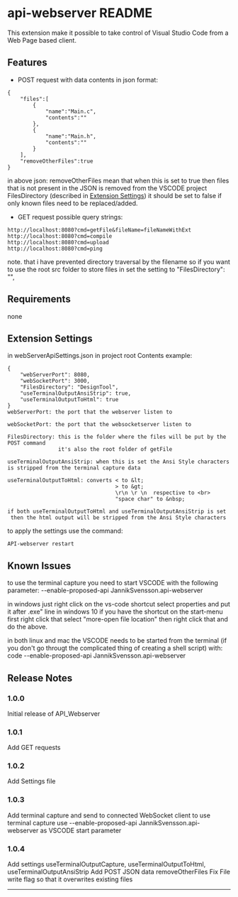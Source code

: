 # api-webserver README

This extension make it possible to take control of Visual Studio Code from a Web Page based client.


## Features

* POST request with data contents in json format:
```
{
    "files":[
        {
            "name":"Main.c",
            "contents":""
        },
        {
            "name":"Main.h",
            "contents":""
        }
    ],
    "removeOtherFiles":true
}
```
in above json:
removeOtherFiles mean that when this is set to true
 then files that is not present in the JSON is removed 
 from the VSCODE project FilesDirectory (described in [Extension Settings](#extension-settings))
 it should be set to false if only known files need to be replaced/added.

* GET request
possible query strings:
```
http://localhost:8080?cmd=getFile&fileName=fileNameWithExt
http://localhost:8080?cmd=compile
http://localhost:8080?cmd=upload
http://localhost:8080?cmd=ping
```
note. that i have prevented directory traversal by the filename
so if you want to use the root src folder to store files in
set the setting to "FilesDirectory": "",

## Requirements
none
## Extension Settings
in webServerApiSettings.json in project root
Contents example:
```
{
    "webServerPort": 8080,
    "webSocketPort": 3000,
    "FilesDirectory": "DesignTool",
    "useTerminalOutputAnsiStrip": true,
    "useTerminalOutputToHtml": true
}
webServerPort: the port that the webserver listen to

webSocketPort: the port that the websocketserver listen to

FilesDirectory: this is the folder where the files will be put by the POST command
                it's also the root folder of getFile

useTerminalOutputAnsiStrip: when this is set the Ansi Style characters is stripped from the terminal capture data

useTerminalOutputToHtml: converts < to &lt;
                                  > to &gt;
                                  \r\n \r \n  respective to <br>
                                  "space char" to &nbsp;

if both useTerminalOutputToHtml and useTerminalOutputAnsiStrip is set
 then the html output will be stripped from the Ansi Style characters
```		         

to apply the settings use the command:
```
API-webserver restart
```
## Known Issues
to use the terminal capture
you need to start VSCODE with the following parameter:
--enable-proposed-api JannikSvensson.api-webserver

in windows just right click on the vs-code shortcut select properties and put it after .exe" line
in windows 10 if you have the shortcut on the start-menu first right click that select "more-open file location"
then right click that and do the above.

in both linux and mac the VSCODE needs to be started from the terminal 
(if you don't go througt the complicated thing of creating a shell script)
with:
code --enable-proposed-api JannikSvensson.api-webserver

## Release Notes

### 1.0.0

Initial release of API_Webserver

### 1.0.1

Add GET requests

### 1.0.2

Add Settings file

### 1.0.3

Add terminal capture and send to connected WebSocket client
to use terminal capture use --enable-proposed-api JannikSvensson.api-webserver as VSCODE start parameter

### 1.0.4

Add settings useTerminalOutputCapture, useTerminalOutputToHtml, useTerminalOutputAnsiStrip
Add POST JSON data removeOtherFiles
Fix File write flag so that it overwrites existing files

-----------------------------------------------------------------------------------------------------------
<!---
### For more information

* [Visual Studio Code's Markdown Support](http://code.visualstudio.com/docs/languages/markdown)
 * [Markdown Syntax Reference](https://help.github.com/articles/markdown-basics/)

**Enjoy!**
 -->